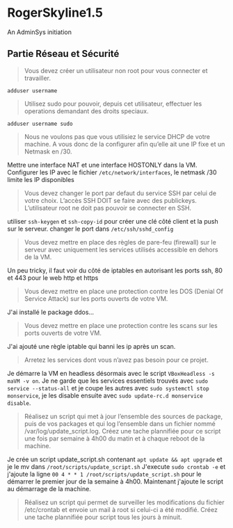 # RogerSkyline1.5
An AdminSys initiation

## Partie Réseau et Sécurité

> Vous devez créer un utilisateur non root pour vous connecter et travailler.

`adduser username`

> Utilisez sudo pour pouvoir, depuis cet utilisateur, effectuer les operations demandant des droits speciaux.

`adduser username sudo`

> Nous ne voulons pas que vous utilisiez le service DHCP de votre machine. A vous donc de la configurer afin qu’elle ait une IP fixe et un Netmask en /30.

Mettre une interface NAT et une interface HOSTONLY dans la VM. Configurer les IP avec le fichier `/etc/network/interfaces`, le netmask /30 limite les IP disponibles

> Vous devez changer le port par defaut du service SSH par celui de votre choix. L’accès SSH DOIT se faire avec des publickeys. L’utilisateur root ne doit pas pouvoir se connecter en SSH.

utiliser `ssh-keygen` et `ssh-copy-id` pour créer une clé côté client et la push sur le serveur. changer le port dans `/etc/ssh/sshd_config`

> Vous devez mettre en place des règles de pare-feu (firewall) sur le serveur avec uniquement les services utilisés accessible en dehors de la VM.

Un peu tricky, il faut voir du côté de iptables en autorisant les ports ssh, 80 et 443 pour le web http et https

> Vous devez mettre en place une protection contre les DOS (Denial Of Service Attack) sur les ports ouverts de votre VM.

J'ai installé le package ddos...

> Vous devez mettre en place une protection contre les scans sur les ports ouverts de votre VM.

J'ai ajouté une règle iptable qui banni les ip après un scan.

> Arretez les services dont vous n’avez pas besoin pour ce projet.

Je démarre la VM en headless désormais avec le script `VBoxHeadless -s maVM -v on`. Je ne garde que les services essentiels trouvés avec `sudo service --status-all` et je coupe les autres avec `sudo systemctl stop monservice`, je les disable ensuite avec `sudo update-rc.d monservice disable`.

> Réalisez un script qui met à jour l’ensemble des sources de package, puis de vos packages et qui log l’ensemble dans un fichier nommé /var/log/update_script.log. Créez une tache plannifiée pour ce script une fois par semaine à 4h00 du matin et à chaque reboot de la machine.


Je crée un script update_script.sh contenant `apt update && apt upgrade` et je le mv dans `/root/scripts/update_script.sh`
J'execute `sudo crontab -e` et j'ajoute la ligne `00 4 * * 1 /root/scripts/update_script.sh` pour le démarrer le premier jour de la semaine à 4h00. Maintenant j'ajoute le script au démarrage de la machine.

> Réalisez un script qui permet de surveiller les modifications du fichier /etc/crontab et envoie un mail à root si celui-ci a été modifié. Créez une tache plannifiée pour script tous les jours à minuit.
